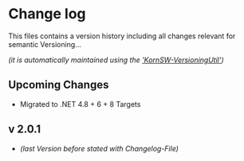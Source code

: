 # Change log
This files contains a version history including all changes relevant for semantic Versioning...

*(it is automatically maintained using the ['KornSW-VersioningUtil'](https://github.com/KornSW/VersioningUtil))*


## Upcoming Changes

* Migrated to .NET 4.8 + 6 + 8 Targets



## v 2.0.1
* *(last Version before stated with Changelog-File)*